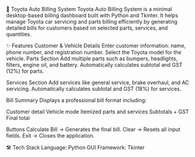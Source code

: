 🚗 Toyota Auto Billing System
Toyota Auto Billing System is a minimal desktop-based billing dashboard built with Python and Tkinter. It helps manage Toyota car servicing and parts billing efficiently by generating detailed bills for customers based on selected parts, services, and quantities.

✨ Features
Customer & Vehicle Details
Enter customer information: name, phone number, and registration number.
Select the Toyota model for the vehicle.
Parts Section
Add multiple parts such as bumpers, headlights, filters, engine oil, and battery.
Automatically calculates subtotal and GST (12%) for parts.

Services Section
Add services like general service, brake overhaul, and AC servicing.
Automatically calculates subtotal and GST (18%) for services.

Bill Summary
Displays a professional bill format including:

Customer detail
Vehicle mode
Itemized parts and services
Subtotals + GST
Final total

Buttons
Calculate Bill → Generates the final bill.
Clear → Resets all input fields.
Exit → Closes the application.

🛠 Tech Stack
Language: Python
GUI Framework: Tkinter
